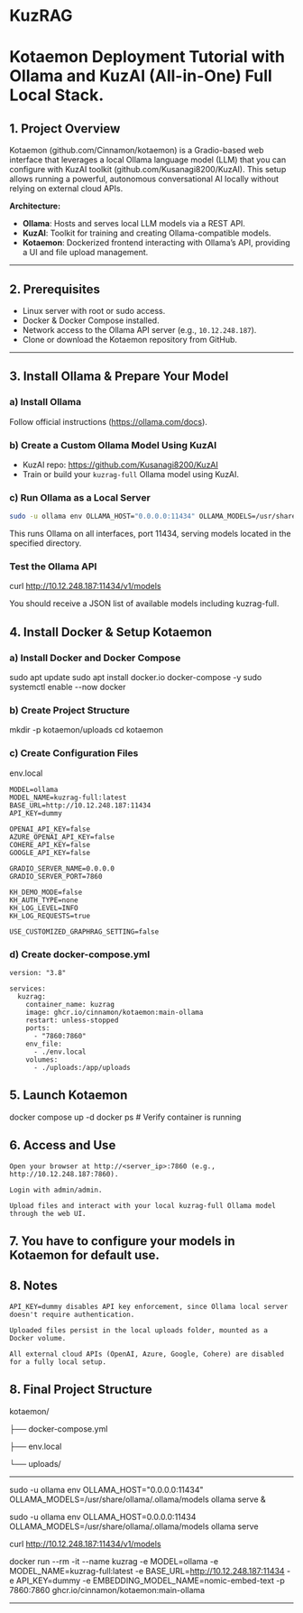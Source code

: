 # KuzRAG

# Kotaemon Deployment Tutorial with Ollama and KuzAI (All-in-One) Full Local Stack.

## 1. Project Overview

Kotaemon (github.com/Cinnamon/kotaemon) is a Gradio-based web interface that leverages a local Ollama language model (LLM) 
that you can configure with KuzAI toolkit (github.com/Kusanagi8200/KuzAI).
This setup allows running a powerful, autonomous conversational AI locally without relying on external cloud APIs.


**Architecture:**

- **Ollama**: Hosts and serves local LLM models via a REST API.
- **KuzAI**: Toolkit for training and creating Ollama-compatible models.
- **Kotaemon**: Dockerized frontend interacting with Ollama’s API, providing a UI and file upload management.

---

## 2. Prerequisites

- Linux server with root or sudo access.
- Docker & Docker Compose installed.
- Network access to the Ollama API server (e.g., `10.12.248.187`).
- Clone or download the Kotaemon repository from GitHub.

---

## 3. Install Ollama & Prepare Your Model

### a) Install Ollama

Follow official instructions (https://ollama.com/docs).

### b) Create a Custom Ollama Model Using KuzAI

- KuzAI repo: https://github.com/Kusanagi8200/KuzAI
- Train or build your `kuzrag-full` Ollama model using KuzAI.

### c) Run Ollama as a Local Server

```bash
sudo -u ollama env OLLAMA_HOST="0.0.0.0:11434" OLLAMA_MODELS=/usr/share/ollama/.ollama/models ollama serve &
```
This runs Ollama on all interfaces, port 11434, serving models located in the specified directory.

### Test the Ollama API

curl http://10.12.248.187:11434/v1/models

You should receive a JSON list of available models including kuzrag-full.


## 4. Install Docker & Setup Kotaemon
   
### a) Install Docker and Docker Compose

sudo apt update
sudo apt install docker.io docker-compose -y
sudo systemctl enable --now docker

### b) Create Project Structure

mkdir -p kotaemon/uploads
cd kotaemon

### c) Create Configuration Files
env.local
```
MODEL=ollama
MODEL_NAME=kuzrag-full:latest
BASE_URL=http://10.12.248.187:11434
API_KEY=dummy

OPENAI_API_KEY=false
AZURE_OPENAI_API_KEY=false
COHERE_API_KEY=false
GOOGLE_API_KEY=false

GRADIO_SERVER_NAME=0.0.0.0
GRADIO_SERVER_PORT=7860

KH_DEMO_MODE=false
KH_AUTH_TYPE=none
KH_LOG_LEVEL=INFO
KH_LOG_REQUESTS=true

USE_CUSTOMIZED_GRAPHRAG_SETTING=false
```

### d) Create docker-compose.yml
```
version: "3.8"

services:
  kuzrag:
    container_name: kuzrag
    image: ghcr.io/cinnamon/kotaemon:main-ollama
    restart: unless-stopped
    ports:
      - "7860:7860"
    env_file:
      - ./env.local
    volumes:
      - ./uploads:/app/uploads
```

## 5. Launch Kotaemon

docker compose up -d
docker ps  # Verify container is running

## 6. Access and Use

    Open your browser at http://<server_ip>:7860 (e.g., http://10.12.248.187:7860).

    Login with admin/admin.

    Upload files and interact with your local kuzrag-full Ollama model through the web UI.

## 7. You have to configure your models in Kotaemon for default use. 


## 8. Notes

    API_KEY=dummy disables API key enforcement, since Ollama local server doesn't require authentication.

    Uploaded files persist in the local uploads folder, mounted as a Docker volume.

    All external cloud APIs (OpenAI, Azure, Google, Cohere) are disabled for a fully local setup.

## 8. Final Project Structure

kotaemon/ 

├── docker-compose.yml 

├── env.local 

└── uploads/ 



__________________________________________

sudo -u ollama env OLLAMA_HOST="0.0.0.0:11434" OLLAMA_MODELS=/usr/share/ollama/.ollama/models ollama serve &

sudo -u ollama env OLLAMA_HOST=0.0.0.0:11434 OLLAMA_MODELS=/usr/share/ollama/.ollama/models ollama serve

curl http://10.12.248.187:11434/v1/models

docker run --rm -it   --name kuzrag   -e MODEL=ollama   -e MODEL_NAME=kuzrag-full:latest   -e BASE_URL=http://10.12.248.187:11434   -e API_KEY=dummy   -e EMBEDDING_MODEL_NAME=nomic-embed-text   -p 7860:7860   ghcr.io/cinnamon/kotaemon:main-ollama

__________________________________________
  
